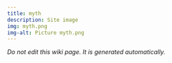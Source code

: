 ```yaml
---
title: myth
description: Site image
img: myth.png
img-alt: Picture myth.png
---
```


_Do not edit this wiki page. It is generated automatically._ 

